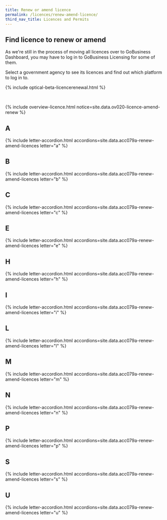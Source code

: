 ```yaml
---
title: Renew or amend licence
permalink: /licences/renew-amend-licence/
third_nav_title: Licences and Permits
---
```


## Find licence to renew or amend

As we're still in the process of moving all licences over to GoBusiness Dashboard, you may have to log in to GoBusiness Licensing for some of them.

Select a government agency to see its licences and find out which platform to log in to.

{% include optical-beta-licencerenewal.html %}

<br>

{% include overview-licence.html notice=site.data.ov020-licence-amend-renew %}

## A

{% include letter-accordion.html accordions=site.data.acc079a-renew-amend-licences letter="a" %}

## B

{% include letter-accordion.html accordions=site.data.acc079a-renew-amend-licences letter="b" %}

## C

{% include letter-accordion.html accordions=site.data.acc079a-renew-amend-licences letter="c" %}

## E

{% include letter-accordion.html accordions=site.data.acc079a-renew-amend-licences letter="e" %}

## H

{% include letter-accordion.html accordions=site.data.acc079a-renew-amend-licences letter="h" %}

## I

{% include letter-accordion.html accordions=site.data.acc079a-renew-amend-licences letter="i" %}

## L

{% include letter-accordion.html accordions=site.data.acc079a-renew-amend-licences letter="l" %}

## M

{% include letter-accordion.html accordions=site.data.acc079a-renew-amend-licences letter="m" %}

## N

{% include letter-accordion.html accordions=site.data.acc079a-renew-amend-licences letter="n" %}

## P

{% include letter-accordion.html accordions=site.data.acc079a-renew-amend-licences letter="p" %}

## S

{% include letter-accordion.html accordions=site.data.acc079a-renew-amend-licences letter="s" %}

## U

{% include letter-accordion.html accordions=site.data.acc079a-renew-amend-licences letter="u" %}

<script src="/jquery/jquery.min.js"></script>
<script src="/jquery/bp-menu-new-tab.js"></script>
<script src="/jquery/resize-tables.js"></script>
